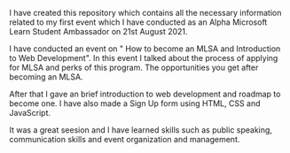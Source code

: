 I have created this repository which contains all the necessary information related to my first event which I have conducted as an Alpha Microsoft Learn Student Ambassador on 21st August 2021. 

I have conducted an event on " How to become an MLSA and Introduction to Web Development". In this event I talked about the process of applying for MLSA and perks of this program. The opportunities you get after becoming an MLSA.

After that I gave an brief introduction to web development and roadmap to become one. I have also made a Sign Up form using HTML, CSS and JavaScript. 


It was a great seesion and I have learned skills such as public speaking, communication skills and event organization and management. 
